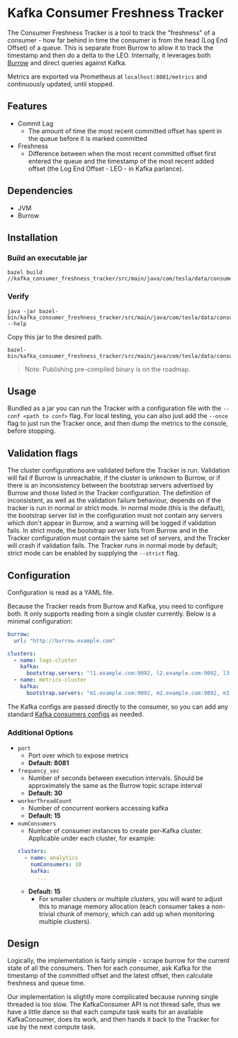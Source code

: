 
# Kafka Consumer Freshness Tracker

The Consumer Freshness Tracker is a tool to track the "freshness" of a consumer - how far behind in time the consumer
is from the head (Log End Offset) of a queue. This is separate from Burrow to allow it to track the timestamp and then
do a delta to the LEO. Internally, it leverages both [Burrow](https://github.com/linkedin/Burrow) and direct queries
against Kafka.

Metrics are exported via Prometheus at `localhost:8081/metrics` and continuously updated, until stopped.

## Features

 * Commit Lag
   * The amount of time the most recent committed offset has spent in the queue before it is marked committed
 * Freshness
   * Difference between when the most recent committed offset first entered the queue and the timestamp of the most 
   recent added offset (the Log End Offset - LEO - in Kafka parlance).

## Dependencies

* JVM
* Burrow

## Installation

### Build an executable jar

```
bazel build //kafka_consumer_freshness_tracker/src/main/java/com/tesla/data/consumer/freshness:ConsumerFreshness_deploy.jar
```

### Verify

```
java -jar bazel-bin/kafka_consumer_freshness_tracker/src/main/java/com/tesla/data/consumer/freshness/ConsumerFreshness_deploy.jar --help
```

Copy this jar to the desired path.

```
bazel-bin/kafka_consumer_freshness_tracker/src/main/java/com/tesla/data/consumer/freshness/ConsumerFreshness_deploy.jar
```

> Note: Publishing pre-compiled binary is on the roadmap.

## Usage

Bundled as a jar you can run the Tracker with a configuration file with the `--conf <path to conf>` flag. For local 
testing, you can also just add the `--once` flag to just run the Tracker once, and then dump the metrics to the console, 
before stopping. 

## Validation flags

The cluster configurations are validated before the Tracker is run. Validation will fail if Burrow is unreachable, if
the cluster is unknown to Burrow, or if there is an inconsistency between the bootstrap servers advertised by Burrow and
those listed in the Tracker configuration. The definition of inconsistent, as well as the validation failure behaviour,
depends on if the tracker is run in normal or strict mode.
In normal mode (this is the default), the bootstrap server list in the configuration must not contain any servers which
don't appear in Burrow, and a warning will be logged if validation fails.
In strict mode, the bootstrap server lists from Burrow and in the Tracker configuration must contain the same set of
servers, and the Tracker will crash if validation fails.
The Tracker runs in normal mode by default; strict mode can be enabled by supplying the `--strict` flag.

## Configuration

Configuration is read as a YAML file.

Because the Tracker reads from Burrow and Kafka, you need to configure both. It only supports reading from a single 
cluster currently. Below is a minimal configuration:

```yaml
burrow:
  url: "http://burrow.example.com"

clusters:
  - name: logs-cluster
    kafka:
      bootstrap.servers: "l1.example.com:9092, l2.example.com:9092, l3.example.com:9092"
  - name: metrics-cluster
    kafka:
      bootstrap.servers: "m1.example.com:9092, m2.example.com:9092, m3.example.com:9092"
```

The Kafka configs are passed directly to the consumer, so you can add any standard
[Kafka consumers configs](https://kafka.apache.org/documentation/#newconsumerconfigs) as needed.

### Additional Options

 * `port`
    * Port over which to expose metrics
    * **Default: 8081**
 * `frequency_sec`
   * Number of seconds between execution intervals. Should be approximately the same as the Burrow topic scrape interval
   * **Default: 30**
 * `workerThreadCount`
    * Number of concurrent workers accessing kafka
    * **Default: 15**
 * `numConsumers`
    * Number of consumer instances to create per-Kafka cluster. Applicable under each cluster, for example:
    ```yaml
    clusters:
      - name: analytics
        numConsumers: 10
        kafka:
          ...
    ```
    * **Default: 15**
      * For smaller clusters or multiple clusters, you will want to adjust this to manage memory allocation (each
      consumer takes a non-trivial chunk of memory, which can add up when monitoring multiple clusters).

## Design

Logically, the implementation is fairly simple - scrape burrow for the current state of all the consumers. Then for each consumer, ask Kafka for the timestamp of the committed offset and the latest offset, then calculate freshness and queue time.

Our implementation is slightly more complicated because running single threaded is too slow. The KafkaConsumer API is not thread safe, thus we have a little dance so that each compute task waits for an available KafkaConsumer, does its work, and then hands it back to the Tracker for use by the next compute task.
